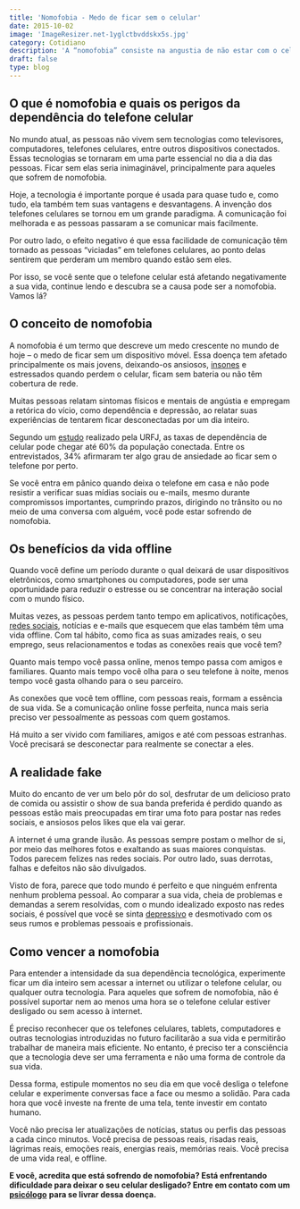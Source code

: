 ```yaml
---
title: 'Nomofobia - Medo de ficar sem o celular'
date: 2015-10-02
image: 'ImageResizer.net-1yglctbvddskx5s.jpg'
category: Cotidiano
description: 'A “nomofobia” consiste na angustia de não estar com o celular próximo, fazendo a pessoa sentir sintomas como angustia, ansiedade, desamparo, impotência...'
draft: false
type: blog
---
```


## **O que é nomofobia e quais os perigos da dependência do telefone celular**

No mundo atual, as pessoas não vivem sem tecnologias como televisores, computadores, telefones celulares, entre outros dispositivos conectados. Essas tecnologias se tornaram em uma parte essencial no dia a dia das pessoas. Ficar sem elas seria inimaginável, principalmente para aqueles que sofrem de nomofobia.

Hoje, a tecnologia é importante porque é usada para quase tudo e, como tudo, ela também tem suas vantagens e desvantagens. A invenção dos telefones celulares se tornou em um grande paradigma. A comunicação foi melhorada e as pessoas passaram a se comunicar mais facilmente.

Por outro lado, o efeito negativo é que essa facilidade de comunicação têm tornado as pessoas “viciadas” em telefones celulares, ao ponto delas sentirem que perderam um membro quando estão sem eles.

Por isso, se você sente que o telefone celular está afetando negativamente a sua vida, continue lendo e descubra se a causa pode ser a nomofobia. Vamos lá?

## **O conceito de nomofobia**

A nomofobia é um termo que descreve um medo crescente no mundo de hoje – o medo de ficar sem um dispositivo móvel. Essa doença tem afetado principalmente os mais jovens, deixando-os ansiosos, [insones](/diminuir-a-insonia/) e estressados quando perdem o celular, ficam sem bateria ou não têm cobertura de rede.

Muitas pessoas relatam sintomas físicos e mentais de angústia e empregam a retórica do vício, como dependência e depressão, ao relatar suas experiências de tentarem ficar desconectadas por um dia inteiro.

Segundo um [estudo](https://veja.abril.com.br/blog/letra-de-medico/nomofobia-a-dependencia-do-telefone-celular-este-e-o-seu-caso/) realizado pela URFJ, as taxas de dependência de celular pode chegar até 60% da população conectada. Entre os entrevistados, 34% afirmaram ter algo grau de ansiedade ao ficar sem o telefone por perto.

Se você entra em pânico quando deixa o telefone em casa e não pode resistir a verificar suas mídias sociais ou e-mails, mesmo durante compromissos importantes, cumprindo prazos, dirigindo no trânsito ou no meio de uma conversa com alguém, você pode estar sofrendo de nomofobia.

## **Os benefícios da vida offline**

Quando você define um período durante o qual deixará de usar dispositivos eletrônicos, como smartphones ou computadores, pode ser uma oportunidade para reduzir o estresse ou se concentrar na interação social com o mundo físico.

Muitas vezes, as pessoas perdem tanto tempo em aplicativos, notificações, [redes sociais](/como-utilizar-as-redes-sociais-sem-perder-a-produtividade/), notícias e e-mails que esquecem que elas também têm uma vida offline. Com tal hábito, como fica as suas amizades reais, o seu emprego, seus relacionamentos e todas as conexões reais que você tem?

Quanto mais tempo você passa online, menos tempo passa com amigos e familiares. Quanto mais tempo você olha para o seu telefone à noite, menos tempo você gasta olhando para o seu parceiro.

As conexões que você tem offline, com pessoas reais, formam a essência de sua vida. Se a comunicação online fosse perfeita, nunca mais seria preciso ver pessoalmente as pessoas com quem gostamos.

Há muito a ser vivido com familiares, amigos e até com pessoas estranhas. Você precisará se desconectar para realmente se conectar a eles.

## **A realidade fake**

Muito do encanto de ver um belo pôr do sol, desfrutar de um delicioso prato de comida ou assistir o show de sua banda preferida é perdido quando as pessoas estão mais preocupadas em tirar uma foto para postar nas redes sociais, e ansiosos pelos likes que ela vai gerar.

A internet é uma grande ilusão. As pessoas sempre postam o melhor de si, por meio das melhores fotos e exaltando as suas maiores conquistas. Todos parecem felizes nas redes sociais. Por outro lado, suas derrotas, falhas e defeitos não são divulgados.

Visto de fora, parece que todo mundo é perfeito e que ninguém enfrenta nenhum problema pessoal. Ao comparar a sua vida, cheia de problemas e demandas a serem resolvidas, com o mundo idealizado exposto nas redes sociais, é possível que você se sinta [depressivo](/8-sintomas-de-depressao-que-voce-precisa-reconhecer/) e desmotivado com os seus rumos e problemas pessoais e profissionais.

## **Como vencer a nomofobia**

Para entender a intensidade da sua dependência tecnológica, experimente ficar um dia inteiro sem acessar a internet ou utilizar o telefone celular, ou qualquer outra tecnologia. Para aqueles que sofrem de nomofobia, não é possível suportar nem ao menos uma hora se o telefone celular estiver desligado ou sem acesso à internet.

É preciso reconhecer que os telefones celulares, tablets, computadores e outras tecnologias introduzidas no futuro facilitarão a sua vida e permitirão trabalhar de maneira mais eficiente. No entanto, é preciso ter a consciência que a tecnologia deve ser uma ferramenta e não uma forma de controle da sua vida.

Dessa forma, estipule momentos no seu dia em que você desliga o telefone celular e experimente conversas face a face ou mesmo a solidão. Para cada hora que você investe na frente de uma tela, tente investir em contato humano.

Você não precisa ler atualizações de notícias, status ou perfis das pessoas a cada cinco minutos. Você precisa de pessoas reais, risadas reais, lágrimas reais, emoções reais, energias reais, memórias reais. Você precisa de uma vida real, e offline.

**E você, acredita que está sofrendo de nomofobia? Está enfrentando dificuldade para deixar o seu celular desligado? Entre em contato com um** [**psicólogo**](/contato/) **para se livrar dessa doença.**
